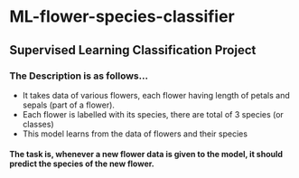 # ML-flower-species-classifier
## Supervised Learning Classification Project
### The Description is as follows...
- It takes data of various flowers, each flower having length of petals and sepals (part of a flower).
- Each flower is labelled with its species, there are total of 3 species (or classes)
- This model learns from the data of flowers and their species

#### The task is, whenever a new flower data is given to the model, it should predict the species of the new flower.
